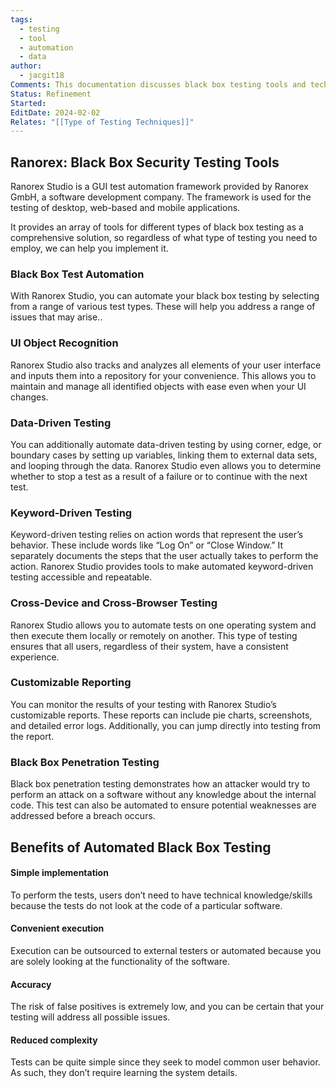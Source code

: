 ```yaml
---
tags:
  - testing
  - tool
  - automation
  - data
author:
  - jacgit18
Comments: This documentation discusses black box testing tools and techniques.
Status: Refinement
Started: 
EditDate: 2024-02-02
Relates: "[[Type of Testing Techniques]]"
---
```

## Ranorex: Black Box Security Testing Tools

Ranorex Studio is a GUI test automation framework provided by Ranorex GmbH, a software development company. The framework is used for the testing of desktop, web-based and mobile applications.

It provides an array of tools for different types of black box testing as a comprehensive solution, so regardless of what type of testing you need to employ, we can help you implement it.


### Black Box Test Automation

With Ranorex Studio, you can automate your black box testing by selecting from a range of various test types. These will help you address a range of issues that may arise..

### UI Object Recognition

Ranorex Studio also tracks and analyzes all elements of your user interface and inputs them into a repository for your convenience. This allows you to maintain and manage all identified objects with ease even when your UI changes.


### Data-Driven Testing

You can additionally automate data-driven testing by using corner, edge, or boundary cases by setting up variables, linking them to external data sets, and looping through the data. Ranorex Studio even allows you to determine whether to stop a test as a result of a failure or to continue with the next test.


### Keyword-Driven Testing

Keyword-driven testing relies on action words that represent the user’s behavior. These include words like “Log On” or “Close Window.” It separately documents the steps that the user actually takes to perform the action. Ranorex Studio provides tools to make automated keyword-driven testing accessible and repeatable.


### Cross-Device and Cross-Browser Testing

Ranorex Studio allows you to automate tests on one operating system and then execute them locally or remotely on another. This type of testing ensures that all users, regardless of their system, have a consistent experience.


### Customizable Reporting

You can monitor the results of your testing with Ranorex Studio’s customizable reports. These reports can include pie charts, screenshots, and detailed error logs. Additionally, you can jump directly into testing from the report.


### Black Box Penetration Testing

Black box penetration testing demonstrates how an attacker would try to perform an attack on a software without any knowledge about the internal code. This test can also be automated to ensure potential weaknesses are addressed before a breach occurs.


## Benefits of Automated Black Box Testing

#### Simple implementation

To perform the tests, users don’t need to have technical knowledge/skills because the tests do not look at the code of a particular software.

#### Convenient execution

Execution can be outsourced to external testers or automated because you are solely looking at the functionality of the software.

#### Accuracy

The risk of false positives is extremely low, and you can be certain that your testing will address all possible issues.

#### Reduced complexity

Tests can be quite simple since they seek to model common user behavior. As such, they don’t require learning the system details.